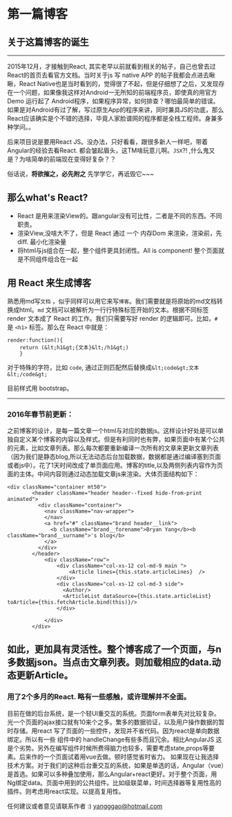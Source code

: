 # 第一篇博客
## 关于这篇博客的诞生
-------
2015年12月，才接触到React, 其实老早以前就看到相关的帖子，自己也曾去过React的首页去看官方文档。当时关于js 写 native APP 的帖子我都会点进去瞅瞅，React Native也是当时看到的，觉得很了不起，但是仔细想了之后，又发现存在一个问题，如果像我这样对Android一无所知的前端程序员，即使真的用官方Demo 运行起了 Android程序，如果程序异常，如何排查？哪怕最简单的错误。如果是对Android有过了解，写过原生App的程序来讲，同时兼具JS的功底，那么React应该确实是个不错的选择，毕竟人家脸谱网的程序都是全栈工程师。身兼多种学问。。

后来项目说是要用React JS。没办法，只好看看，跟很多新人一样吧，带着Angular的经验去看React. 都会皱起眉头，这TM啥玩意儿啊。`JSX`?! ,什么鬼又是？为啥简单的前端现在变得好复杂？？

俗话说，**将欲摧之，必先附之** 先学学它，再诋毁它~~~

## 那么what's React?

* React 是用来渲染View的。跟angular没有可比性，二者是不同的东西。不同职责。
* 渲染View,没啥大不了，但是 React 通过 一个 内存Dom 来渲染，渲染前，先diff. 最小化渲染量
* 将html与js组合在一起，整个组件更具封闭性。All is component! 整个页面就是不同组件组合在一起

## 用 React 来生成博客

熟悉用md写`文档` ，似乎同样可以用它来写`博客`。我们需要就是将原始的md文档转换成html。`md` 文档可以被解析为一行行特殊标签开始的文本。根据不同标签 render 文本成了 React 的工作。我们只需要写好 render 的逻辑即可。比如，`# `是 `<h1>` 标签。那么在 React 中就是：
```
render:function(){ 
	return (&lt;h1&gt;{文本}&lt;/h1&gt;)
	}
```
对于特殊的字符，比如 `code`, 通过正则匹配然后替换成`&lt;code&gt;文本&lt;/code&gt;`

目前样式用 bootstrap。

---------------------
### 2016年春节前更新：
之前博客的设计，是每一篇文章一个html与对应的数据js。这样设计好处是可以单独自定义某个博客的内容以及样式。但是有利同时也有弊，如果页面中有某个公共的元素，比如文章列表。那么每次都要重新编译一次所有的文章来更新文章列表（因为我们是静态blog,所以无法动态后台加载数据，数据都是通过编译塞到页面或者js中）。花了1天时间改成了单页面应用。博客的title,以及两侧列表内容作为页面的主体。中间内容则通过动态加载文章js来渲染。大体页面结构如下：
```
<div className="container mt50">
        <header className="header header--fixed hide-from-print animated">
          <div className="container">
            <nav className="nav-wrapper">
            </nav>
            <a href="#" className="brand header__link">
              <b className="brand__forename">Bryan Yang</b><b className="brand__surname">'s blog</b>
            </a>
          </div>
        </header>
            <div className="row">
                <div className="col-xs-12 col-md-9 main ">
                    <Article lines={this.state.articleLines}  />
                </div>
                <div className="col-xs-12 col-md-3 side">
                  <Author/>
                  <ArticleList dataSource={this.state.articleList} toArticle={this.fetchArticle.bind(this)}/>
                </div>
                  
            </div>
        </div>
```
如此，更加具有灵活性。整个博客成了一个页面，与n 多数据json。当点击文章列表。则加载相应的data.动态更新Article。
-------
### 用了2个多月的React. 略有一些感触，或许理解并不全面。
目前在做的后台系统，是一个轻UI重交互的系统。页面form表单先对比较复杂。光一个页面的ajax接口就有10来个之多。繁多的数据验证，以及用户操作数据的暂时存储。用react 写了页面的一些控件，发现并不省代码。因为react是单向数据绑定。所以有一些 组件中的 handleChange有些多而且冗余。相比AngularJS 这是个劣势。另外在编写组件时候所费得脑力也较多，需要考虑state,props等要素。后来作的一个页面试着用vue去做。顿时感觉省时省力。
如果现在让我选择技术方案。对于我们的这种后台重交互的系统，如果是单选的话，Angular（vue）是首选。如果可以多种叠加使用，那么Angular+react更好。对于整个页面，用Ng绑定data。页面中用到的公共组件。比如级联菜单，时间选择器等复用性高的插件。则考虑用react实现。以提高复用性。


任何建议或者意见请联系作者 :) [yangggao@hotmail.com](Mailto:yangggao@hotmail.com)
   

